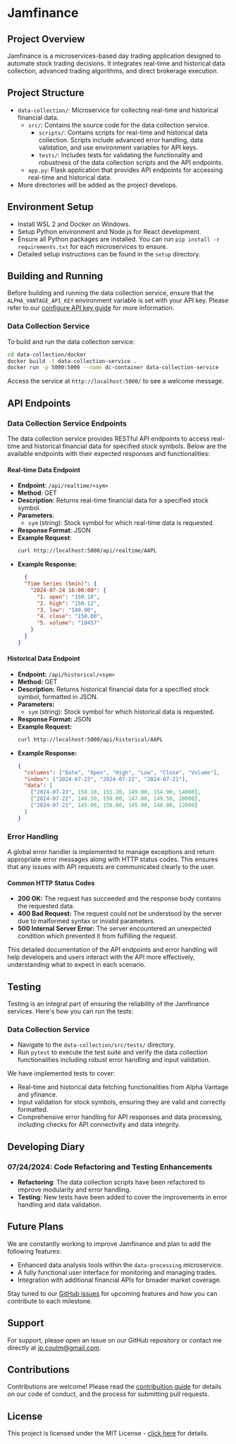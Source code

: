 # Jamfinance

## Project Overview
Jamfinance is a microservices-based day trading application designed to automate stock trading decisions. It integrates real-time and historical data collection, advanced trading algorithms, and direct brokerage execution.

## Project Structure
- `data-collection/`: Microservice for collecting real-time and historical financial data.
  - `src/`: Contains the source code for the data collection service.
    - `scripts/`: Contains scripts for real-time and historical data collection. Scripts include advanced error handling, data validation, and use environment variables for API keys.
    - `tests/`: Includes tests for validating the functionality and robustness of the data collection scripts and the API endpoints.
  - `app.py`: Flask application that provides API endpoints for accessing real-time and historical data.
- More directories will be added as the project develops.

## Environment Setup
- Install WSL 2 and Docker on Windows.
- Setup Python environment and Node.js for React development.
- Ensure all Python packages are installed. You can run `pip install -r requirements.txt` for each microservices to ensure.
- Detailed setup instructions can be found in the `setup` directory.

## Building and Running
Before building and running the data collection service, ensure that the `ALPHA_VANTAGE_API_KEY` environment variable is set with your API key. Please refer to our [configure API key guide](docs/API_KEYS_CONFIG.md) for more information.

### Data Collection Service
To build and run the data collection service:
```bash
cd data-collection/docker
docker build -t data-collection-service .
docker run -p 5000:5000 --name dc-container data-collection-service
```

Access the service at `http://localhost:5000/` to see a welcome message.

## API Endpoints
### Data Collection Service Endpoints
The data collection service provides RESTful API endpoints to access real-time and historical financial data for specified stock symbols. Below are the available endpoints with their expected responses and functionalities:

#### Real-time Data Endpoint
- **Endpoint**: `/api/realtime/<sym>`
- **Method**: GET
- **Description**: Returns real-time financial data for a specified stock symbol.
- **Parameters**:
  - `sym` (string): Stock symbol for which real-time data is requested.
- **Response Format**: JSON
- **Example Request**:
  ```bash
  curl http://localhost:5000/api/realtime/AAPL
  ```
- **Example Response:**
  ```json
    {
    "Time Series (5min)": {
      "2024-07-24 16:00:00": {
        "1. open": "150.10",
        "2. high": "150.12",
        "3. low": "149.90",
        "4. close": "150.00",
        "5. volume": "10457"
      }
    }
  }
  ```

#### Historical Data Endpoint
- **Endpoint:** `/api/historical/<sym>`
- **Method:** GET
- **Description:** Returns historical financial data for a specified stock symbol, formatted in JSON.
- **Parameters:**
  - `sym` (string): Stock symbol for which historical data is requested.
- **Response Format:** JSON
- **Example Request:**
  ```bash
  curl http://localhost:5000/api/historical/AAPL
  ```
- **Example Response:**
  ```json
  {
    "columns": ["Date", "Open", "High", "Low", "Close", "Volume"],
    "index": ["2024-07-23", "2024-07-22", "2024-07-21"],
    "data": [
      ["2024-07-23", 150.10, 155.20, 149.00, 154.90, 14000],
      ["2024-07-22", 148.50, 150.00, 147.00, 149.50, 10000],
      ["2024-07-21", 145.00, 150.00, 145.00, 148.00, 12000]
    ]
  }
  ```
### Error Handling
A global error handler is implemented to manage exceptions and return appropriate error messages along with HTTP status codes. This ensures that any issues with API requests are communicated clearly to the user.

#### Common HTTP Status Codes

- **200 OK:** The request has succeeded and the response body contains the requested data.
- **400 Bad Request:** The request could not be understood by the server due to malformed syntax or invalid parameters.
- **500 Internal Server Error:** The server encountered an unexpected condition which prevented it from fulfilling the request.

This detailed documentation of the API endpoints and error handling will help developers and users interact with the API more effectively, understanding what to expect in each scenario.

## Testing
Testing is an integral part of ensuring the reliability of the Jamfinance services. Here's how you can run the tests:

### Data Collection Service
- Navigate to the `data-collection/src/tests/` directory.
- Run `pytest` to execute the test suite and verify the data collection functionalities including robust error handling and input validation.

We have implemented tests to cover:
- Real-time and historical data fetching functionalities from Alpha Vantage and yfinance.
- Input validation for stock symbols, ensuring they are valid and correctly formatted.
- Comprehensive error handling for API responses and data processing, including checks for API connectivity and data integrity.

## Developing Diary
### 07/24/2024: Code Refactoring and Testing Enhancements
- **Refactoring**: The data collection scripts have been refactored to improve modularity and error handling.
- **Testing**: New tests have been added to cover the improvements in error handling and data validation.

## Future Plans
We are constantly working to improve Jamfinance and plan to add the following features:
- Enhanced data analysis tools within the `data-processing` microservice.
- A fully functional user interface for monitoring and managing trades.
- Integration with additional financial APIs for broader market coverage.

Stay tuned to our [GitHub issues](https://github.com/jampamatos/jamfinance/issues) for upcoming features and how you can contribute to each milestone.

## Support
For support, please open an issue on our GitHub repository or contact me directly at [jp.coutm@gmail.com](mailto:jp.coutm@gmail.com).

## Contributions
Contributions are welcome! Please read the [contribuition guide](docs/CONTRIBUTING.md) for details on our code of conduct, and the process for submitting pull requests.

## License
This project is licensed under the MIT License - [click here](LICENSE.md) for details.